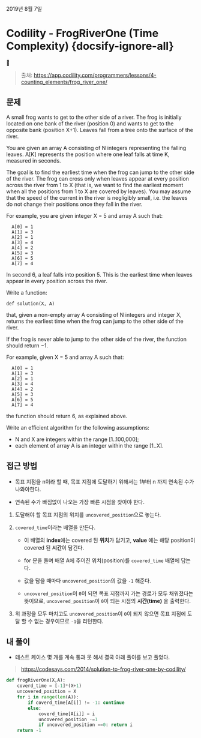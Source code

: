 2019년 8월 7일

# Codility  -  FrogRiverOne (Time Complexity) {docsify-ignore-all}

> 출처: https://app.codility.com/programmers/lessons/4-counting_elements/frog_river_one/

## 문제

A small frog wants to get to the other side of a river. The frog is initially located on one bank of the river (position 0) and wants to get to the opposite bank (position X+1). Leaves fall from a tree onto the surface of the river.

You are given an array A consisting of N integers representing the falling leaves. A[K] represents the position where one leaf falls at time K, measured in seconds.

The goal is to find the earliest time when the frog can jump to the other side of the river. The frog can cross only when leaves appear at every position across the river from 1 to X (that is, we want to find the earliest moment when all the positions from 1 to X are covered by leaves). You may assume that the speed of the current in the river is negligibly small, i.e. the leaves do not change their positions once they fall in the river.

For example, you are given integer X = 5 and array A such that:

```
  A[0] = 1
  A[1] = 3
  A[2] = 1
  A[3] = 4
  A[4] = 2
  A[5] = 3
  A[6] = 5
  A[7] = 4
```

In second 6, a leaf falls into position 5. This is the earliest time when leaves appear in every position across the river.

Write a function:

`def solution(X, A)`

that, given a non-empty array A consisting of N integers and integer X, returns the earliest time when the frog can jump to the other side of the river.

If the frog is never able to jump to the other side of the river, the function should return −1.

For example, given X = 5 and array A such that:

```
  A[0] = 1
  A[1] = 3
  A[2] = 1
  A[3] = 4
  A[4] = 2
  A[5] = 3
  A[6] = 5
  A[7] = 4
```

the function should return 6, as explained above.

Write an efficient algorithm for the following assumptions:

- N and X are integers within the range [1..100,000];
- each element of array A is an integer within the range [1..X].

## 접근 방법

- 목표 지점을 n이라 할 때, 목표 지점에 도달하기 위해서는 1부터 n 까지 연속된 수가 나와야한다.

- 연속된 수가 빠짐없이 나오는 가장 빠른 시점을 찾아야 한다.

1. 도달해야 할 목표 지점의 위치를 `uncovered_position`으로 놓는다.

2. `covered_time`이라는 배열을 만든다.
    - 이 배열의 **index**에는 covered 된 **위치**가 담기고, **value** 에는 해당 position이 covered 된 **시간**이 담긴다.

    - for 문을 돌며 배열 A에 주어진 위치(position)를 `covered_time` 배열에 담는다.
    
    - 값을 담을 때마다 `uncovered_position`의 값을 `-1` 해준다.
    
    - `uncovered_position`이 `0`이 되면 목표 지점까지 가는 경로가 모두 채워졌다는 뜻이므로, `uncovered_position`이 `0`이 되는 시점의 **시간(time)** 을 출력한다.

3. 위 과정을 모두 마치고도 `uncovered_position`이 `0`이 되지 않으면 목표 지점에 도달 할 수 없는 경우이므로 `-1`을 리턴한다.


## 내 풀이

- 테스트 케이스 몇 개를 계속 통과 못 해서 결국 아래 풀이를 보고 풀었다.

> https://codesays.com/2014/solution-to-frog-river-one-by-codility/

```python
def frogRiverOne(X,A):
    coverd_time = [-1]*(X+1)
    uncovered_position = X
    for i in range(len(A)):
        if coverd_time[A[i]] != -1: continue
        else:
            coverd_time[A[i]] = i
            uncovered_position -=1
            if uncovered_position ==0: return i
    return -1
```

